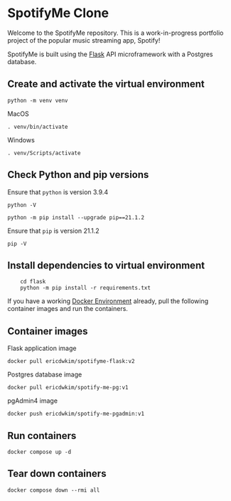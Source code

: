 # SpotifyMe Clone 

Welcome to the SpotifyMe repository. This is a work-in-progress portfolio project of the popular music streaming app, Spotify!

SpotifyMe is built using the [Flask](https://flask.palletsprojects.com/en/2.0.x/) API microframework with a Postgres database. 


## Create and activate the virtual environment

`python -m venv venv`

MacOS

`. venv/bin/activate`

Windows

`. venv/Scripts/activate`

## Check Python and pip versions 

Ensure that `python` is version 3.9.4

`python -V`

`python -m pip install --upgrade pip==21.1.2`

Ensure that `pip` is version 21.1.2

`pip -V`


## Install dependencies to virtual environment

```
    cd flask
    python -m pip install -r requirements.txt
```
If you have a working [Docker Environment](https://docs.docker.com/engine/) already, pull the following container images and run the containers.

## Container images

Flask application image

`docker pull ericdwkim/spotifyme-flask:v2`

Postgres database image

`docker pull ericdwkim/spotify-me-pg:v1`

pgAdmin4 image 

`docker push ericdwkim/spotify-me-pgadmin:v1`

## Run containers

`docker compose up -d`

## Tear down containers

`docker compose down --rmi all`